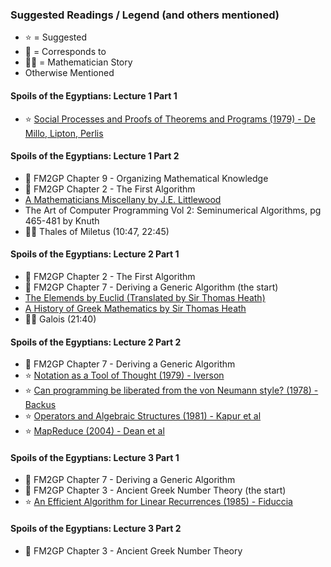 ### Suggested Readings / Legend (and others mentioned)

* ⭐️ = Suggested
* 📑 = Corresponds to
* 👨‍🎓 = Mathematician Story
* Otherwise Mentioned

#### Spoils of the Egyptians: Lecture 1 Part 1

* ⭐️ [Social Processes and Proofs of Theorems and Programs (1979) - De Millo, Lipton, Perlis](https://gwern.net/doc/math/1979-demillo.pdf)

#### Spoils of the Egyptians: Lecture 1 Part 2

* 📑 FM2GP Chapter 9 - Organizing Mathematical Knowledge
* 📑 FM2GP Chapter 2 - The First Algorithm
* [A Mathematicians Miscellany by J.E. Littlewood](https://archive.org/details/mathematiciansmi033496mbp/mode/2up)
* The Art of Computer Programming Vol 2: Seminumerical Algorithms, pg 465-481 by Knuth
* 👨‍🎓 Thales of Miletus (10:47, 22:45)

#### Spoils of the Egyptians: Lecture 2 Part 1

* 📑 FM2GP Chapter 2 - The First Algorithm
* 📑 FM2GP Chapter 7 - Deriving a Generic Algorithm (the start)
* [The Elemends by Euclid (Translated by Sir Thomas Heath)](https://www.amazon.ca/Thirteen-Books-Elements-Vol/dp/0486600882)
* [A History of Greek Mathematics by Sir Thomas Heath](https://www.amazon.ca/History-Greek-Mathematics-Thales-Euclid-ebook/dp/B00GU6GQG0/)
* 👨‍🎓 Galois (21:40)

#### Spoils of the Egyptians: Lecture 2 Part 2

* 📑 FM2GP Chapter 7 - Deriving a Generic Algorithm
* ⭐️ [Notation as a Tool of Thought (1979) - Iverson](https://dl.acm.org/doi/pdf/10.1145/1283920.1283935)
* ⭐️ [Can programming be liberated from the von Neumann style? (1978) - Backus](https://dl.acm.org/doi/pdf/10.1145/359576.359579)
* ⭐️ [Operators and Algebraic Structures (1981) - Kapur et al](https://stepanovpapers.com/p59-kapur.pdf)
* ⭐️ [MapReduce (2004) - Dean et al](https://static.googleusercontent.com/media/research.google.com/en//archive/mapreduce-osdi04.pdf)

#### Spoils of the Egyptians: Lecture 3 Part 1

* 📑 FM2GP Chapter 7 - Deriving a Generic Algorithm
* 📑 FM2GP Chapter 3 - Ancient Greek Number Theory (the start)
* ⭐️ [An Efficient Algorithm for Linear Recurrences (1985) - Fiduccia](https://moscow.sci-hub.se/1854/16842aa4a74ecc17cd720c580966f856/fiduccia1985.pdf)

#### Spoils of the Egyptians: Lecture 3 Part 2

* 📑 FM2GP Chapter 3 - Ancient Greek Number Theory
